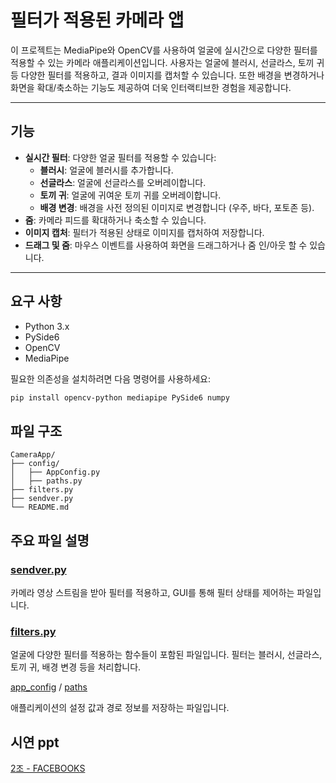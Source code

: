 # 필터가 적용된 카메라 앱

이 프로젝트는 MediaPipe와 OpenCV를 사용하여 얼굴에 실시간으로 다양한 필터를 적용할 수 있는 카메라 애플리케이션입니다. 사용자는 얼굴에 블러시, 선글라스, 토끼 귀 등 다양한 필터를 적용하고, 결과 이미지를 캡처할 수 있습니다. 또한 배경을 변경하거나 화면을 확대/축소하는 기능도 제공하여 더욱 인터랙티브한 경험을 제공합니다.

---

## 기능

- **실시간 필터**: 다양한 얼굴 필터를 적용할 수 있습니다:
  - **블러시**: 얼굴에 블러시를 추가합니다.
  - **선글라스**: 얼굴에 선글라스를 오버레이합니다.
  - **토끼 귀**: 얼굴에 귀여운 토끼 귀를 오버레이합니다.
  - **배경 변경**: 배경을 사전 정의된 이미지로 변경합니다 (우주, 바다, 포토존 등).
- **줌**: 카메라 피드를 확대하거나 축소할 수 있습니다.
- **이미지 캡처**: 필터가 적용된 상태로 이미지를 캡처하여 저장합니다.
- **드래그 및 줌**: 마우스 이벤트를 사용하여 화면을 드래그하거나 줌 인/아웃 할 수 있습니다.

---

## 요구 사항

- Python 3.x
- PySide6
- OpenCV
- MediaPipe

필요한 의존성을 설치하려면 다음 명령어를 사용하세요:

```bash
pip install opencv-python mediapipe PySide6 numpy
```
## 파일 구조
```
CameraApp/
├── config/
│   ├── AppConfig.py
│   ├── paths.py
├── filters.py
├── sendver.py
└── README.md
```

## 주요 파일 설명
### [sendver.py](./sendver.py)
카메라 영상 스트림을 받아 필터를 적용하고, GUI를 통해 필터 상태를 제어하는 파일입니다.

### [filters.py](./filters.py)
얼굴에 다양한 필터를 적용하는 함수들이 포함된 파일입니다. 필터는 블러시, 선글라스, 토끼 귀, 배경 변경 등을 처리합니다.

[app_config](./config/app_config.py) / [paths](./config/paths.py)

애플리케이션의 설정 값과 경로 정보를 저장하는 파일입니다.

## 시연 ppt
[2조 - FACEBOOKS](./2조%20-%20미니%20프로젝트.pdf)